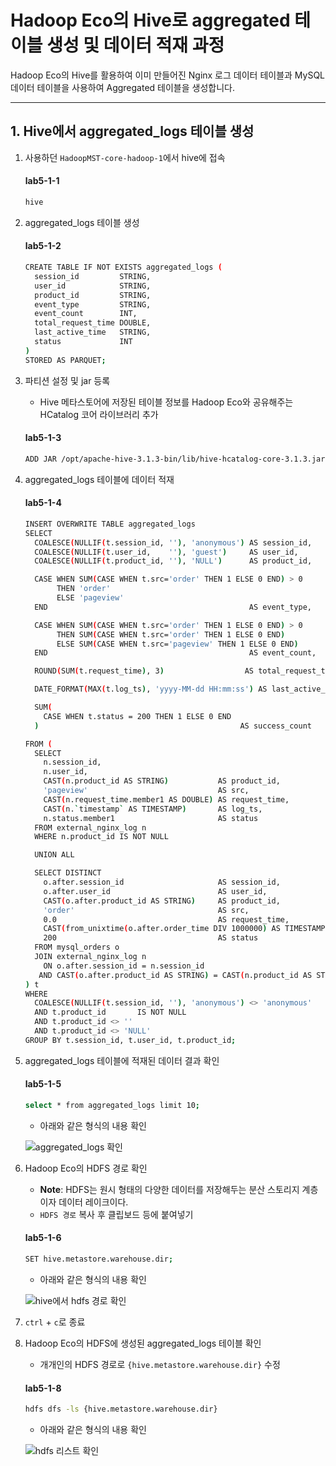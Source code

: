 # Hadoop Eco의 Hive로 aggregated 테이블 생성 및 데이터 적재 과정

Hadoop Eco의 Hive를 활용하여 이미 만들어진 Nginx 로그 데이터 테이블과 MySQL 데이터 테이블을 사용하여 Aggregated 테이블을 생성합니다.

---
## 1. Hive에서 aggregated_logs 테이블 생성

1. 사용하던 `HadoopMST-core-hadoop-1`에서 hive에 접속

    #### **lab5-1-1**

    ```bash
    hive
    ```

2. aggregated_logs 테이블 생성

    #### **lab5-1-2**

    ```bash
    CREATE TABLE IF NOT EXISTS aggregated_logs (
      session_id         STRING,
      user_id            STRING,
      product_id         STRING,
      event_type         STRING,
      event_count        INT,
      total_request_time DOUBLE,
      last_active_time   STRING,
      status             INT
    )
    STORED AS PARQUET;
    ```

3. 파티션 설정 및 jar 등록

    - Hive 메타스토어에 저장된 테이블 정보를 Hadoop Eco와 공유해주는 HCatalog 코어 라이브러리 추가 

    #### **lab5-1-3**

    ```bash
    ADD JAR /opt/apache-hive-3.1.3-bin/lib/hive-hcatalog-core-3.1.3.jar;
    ```

4. aggregated_logs 테이블에 데이터 적재

    #### **lab5-1-4**

    ```bash
    INSERT OVERWRITE TABLE aggregated_logs
    SELECT
      COALESCE(NULLIF(t.session_id, ''), 'anonymous') AS session_id,
      COALESCE(NULLIF(t.user_id,    ''), 'guest')     AS user_id,
      COALESCE(NULLIF(t.product_id, ''), 'NULL')      AS product_id,
    
      CASE WHEN SUM(CASE WHEN t.src='order' THEN 1 ELSE 0 END) > 0
           THEN 'order'
           ELSE 'pageview'
      END                                             AS event_type,
    
      CASE WHEN SUM(CASE WHEN t.src='order' THEN 1 ELSE 0 END) > 0
           THEN SUM(CASE WHEN t.src='order' THEN 1 ELSE 0 END)
           ELSE SUM(CASE WHEN t.src='pageview' THEN 1 ELSE 0 END)
      END                                             AS event_count,
    
      ROUND(SUM(t.request_time), 3)                  AS total_request_time,
    
      DATE_FORMAT(MAX(t.log_ts), 'yyyy-MM-dd HH:mm:ss') AS last_active_time,
    
      SUM(
        CASE WHEN t.status = 200 THEN 1 ELSE 0 END
      )                                             AS success_count
    
    FROM (
      SELECT
        n.session_id,
        n.user_id,
        CAST(n.product_id AS STRING)           AS product_id,
        'pageview'                             AS src,
        CAST(n.request_time.member1 AS DOUBLE) AS request_time,
        CAST(n.`timestamp` AS TIMESTAMP)       AS log_ts,
        n.status.member1                       AS status
      FROM external_nginx_log n
      WHERE n.product_id IS NOT NULL
    
      UNION ALL
    
      SELECT DISTINCT
        o.after.session_id                     AS session_id,
        o.after.user_id                        AS user_id,
        CAST(o.after.product_id AS STRING)     AS product_id,
        'order'                                AS src,
        0.0                                    AS request_time,
        CAST(from_unixtime(o.after.order_time DIV 1000000) AS TIMESTAMP) AS log_ts,
        200                                    AS status
      FROM mysql_orders o
      JOIN external_nginx_log n
        ON o.after.session_id = n.session_id
       AND CAST(o.after.product_id AS STRING) = CAST(n.product_id AS STRING)
    ) t
    WHERE
      COALESCE(NULLIF(t.session_id, ''), 'anonymous') <> 'anonymous'
      AND t.product_id       IS NOT NULL
      AND t.product_id <> ''
      AND t.product_id <> 'NULL'
    GROUP BY t.session_id, t.user_id, t.product_id;
    ```

5. aggregated_logs 테이블에 적재된 데이터 결과 확인

    #### **lab5-1-5**

    ```bash
    select * from aggregated_logs limit 10;
    ```

    - 아래와 같은 형식의 내용 확인
   
    ![aggregated_logs 확인](https://github.com/user-attachments/assets/971fac03-b72e-47e2-b8e4-6e9bde95205b)

6. Hadoop Eco의 HDFS 경로 확인

    - **Note**: HDFS는 원시 형태의 다양한 데이터를 저장해두는 분산 스토리지 계층이자 데이터 레이크이다.
    - `HDFS 경로` 복사 후 클립보드 등에 붙여넣기

    #### **lab5-1-6**

    ```bash
    SET hive.metastore.warehouse.dir;
    ```

    - 아래와 같은 형식의 내용 확인

    ![hive에서 hdfs 경로 확인](https://github.com/user-attachments/assets/5f3fd033-491c-461e-a283-4d8ee892e1c8)

7. `ctrl` + `c`로 종료

8. Hadoop Eco의 HDFS에 생성된 aggregated_logs 테이블 확인

    - 개개인의 HDFS 경로로 `{hive.metastore.warehouse.dir}` 수정

    #### **lab5-1-8**

    ```bash
    hdfs dfs -ls {hive.metastore.warehouse.dir}
    ```

    - 아래와 같은 형식의 내용 확인

    ![hdfs 리스트 확인](https://github.com/user-attachments/assets/53a9c311-c2ab-49f6-a1bb-9a32b1b31f27)

